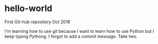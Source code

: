 # hello-world
First Git-hub repository Oct 2018

I'm learning how to use git because I want to learn how to use Python but I keep typing Pythong.
I forgot to add a commit message. Take two.
